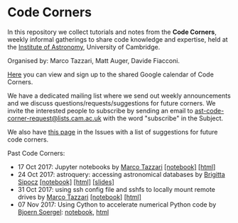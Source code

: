 # Code Corners

In this repository we collect tutorials and notes from the **Code Corners**, weekly informal gatherings to share code knowledge and expertise, held at the [Institute of Astronomy](http://www.ast.cam.ac.uk/), University of Cambridge.

Organised by: Marco Tazzari, Matt Auger, Davide Fiacconi.

[Here](https://calendar.google.com/calendar/embed?src=d2kk8d3lp2bb98vajm0calm494%40group.calendar.google.com&ctz=Europe/London) you can view and sign up to the shared Google calendar of Code Corners.

We have a dedicated mailing list where we send out weekly announcements and we discuss questions/requests/suggestions for future corners. We invite the interested people to subscribe by sending an email to ast-code-corner-request@lists.cam.ac.uk with the word "subscribe" in the Subject. 

We also have [this page](https://github.com/IoA-coding/codecorners/issues/1) in the Issues with a list of suggestions for future code corners.

Past Code Corners:

 * 17 Oct 2017: Jupyter notebooks by [Marco Tazzari](https://github.com/mtazzari) 
 [[notebook]](https://github.com/IoA-coding/codecorners/blob/master/material/2017_10_17/2017_10_17_CC01_Intro_Jupyter.ipynb) 
 [[html]](http://ioa-coding.github.io/codecorners/2017_10_17_CC01_Intro_Jupyter.html) 
 * 24 Oct 2017: astroquery: accessing astronomical databases by [Brigitta Sipocz](https://github.com/bsipocz/) 
 [[notebook]](https://github.com/IoA-coding/codecorners/blob/master/material/2017_10_24/random%20astroquery%20examples.ipynb) 
 [[html]](http://ioa-coding.github.io/codecorners/2017_10_24_CC02_astroquery.html) 
 [[slides]](https://github.com/IoA-coding/codecorners/blob/master/material/2017_10_24/astroquery_codecorners.pdf)
* 31 Oct 2017: using ssh config file and sshfs to locally mount remote drives by [Marco Tazzari](https://github.com/mtazzari) 
 [[notebook]](https://github.com/IoA-coding/codecorners/blob/master/material/2017_10_31/ssh_and_sshfs.ipynb) 
 [[html]](http://ioa-coding.github.io/codecorners/2017_10_31_CC03_ssh_and_sshfs.html) 
 * 07 Nov 2017: Using Cython to accelerate numerical Python code by [Bjoern Soergel](http://www.ast.cam.ac.uk/~bs538): [notebook](https://github.com/bs538/CodeCorner_Cython/blob/master/Cython_CodeCorner.ipynb), [html](https://rawgit.com/bs538/CodeCorner_Cython/master/Cython_CodeCorner.html)


